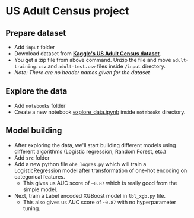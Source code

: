 # US Adult Census project

## Prepare dataset

+ Add `input` folder
+ Download dataset from **[Kaggle's US Adult Census dataset](https://www.kaggle.com/johnolafenwa/us-census-data)**.
+ You get a zip file from above command. Unzip the file and move `adult-training.csv` and `adult-test.csv` files inside `/input` directory.
+ *Note: There are no header names given for the dataset*

## Explore the data

+ Add `notebooks` folder
+ Create a new notebook [explore_data.ipynb](notebooks/explore_data.ipynb) inside `notebooks` directory.

## Model building

+ After exploring the data, we'll start building different models using different algorithms (Logistic regression, Random Forest, etc.)
+ Add `src` folder
+ Add a new python file `ohe_logres.py` which will train a LogisticRegression model after transformation of one-hot encoding on categorical features.
  + This gives us AUC score of `~0.87` which is really good from the simple model.
+ Next, train a Label encoded XGBoost model in `lbl_xgb.py` file.
  + This also gives us AUC score of `~0.87` with no hyperparameter tuning.
